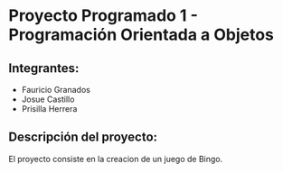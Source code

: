 # Proyecto Programado 1 - Programación Orientada a Objetos

## Integrantes:

- Fauricio Granados
- Josue Castillo
- Prisilla Herrera

## Descripción del proyecto:

El proyecto consiste en la creacion de un juego de Bingo.
